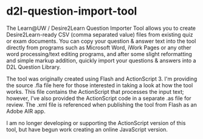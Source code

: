 # d2l-question-import-tool
The Learn@UW / Desire2Learn Question Importer Tool allows you to create Desire2Learn-ready CSV (comma separated value) files from existing quiz or exam documents. You can copy your question & answer text into the tool directly from programs such as Microsoft Word, iWork Pages or any other word processing/text editing programs, and after some slight reformatting and simple markup addition, quickly import your questions & answers into a D2L Question Library.  
  
The tool was originally created using Flash and ActionScript 3. I'm providing the source .fla file here for those interested in taking a look at how the tool works. This file contains the ActionScript that processes the input text; however, I've also provided the ActionScript code in a separate .as file for review. The .xml file is referenced when publishing the tool from Flash as an Adobe AIR app.  
  
I am no longer developing or supporting the ActionScript version of this tool, but have begun work creating an online JavaScript version.
